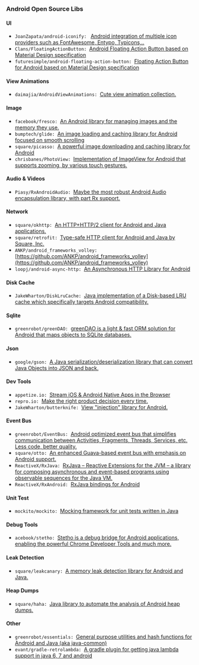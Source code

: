 ### Android Open Source Libs

#### UI
- `JoanZapata/android-iconify: ` [Android integration of multiple icon providers such as FontAwesome, Entypo, Typicons,..](https://github.com/JoanZapata/android-iconify)
- `Clans/FloatingActionButton: `[Android Floating Action Button based on Material Design specification](https://github.com/Clans/FloatingActionButton)
- `futuresimple/android-floating-action-button: `[Floating Action Button for Android based on Material Design specification](https://github.com/futuresimple/android-floating-action-button)

#### View Animations
- `daimajia/AndroidViewAnimations: `[Cute view animation collection.](https://github.com/daimajia/AndroidViewAnimations)

#### Image
- `facebook/fresco: `[An Android library for managing images and the memory they use. ](https://github.com/facebook/fresco)
- `bumptech/glide: `[An image loading and caching library for Android focused on smooth scrolling](https://github.com/bumptech/glide)
- `square/picasso: `[A powerful image downloading and caching library for Android ](https://github.com/square/picasso)
- `chrisbanes/PhotoView: `[Implementation of ImageView for Android that supports zooming, by various touch gestures.](https://github.com/chrisbanes/PhotoView)

#### Audio & Videos
- `Piasy/RxAndroidAudio: `[Maybe the most robust Android Audio encapsulation library, with part Rx support.](https://github.com/Piasy/RxAndroidAudio)

#### Network
- `square/okhttp: `[An HTTP+HTTP/2 client for Android and Java applications.](https://github.com/square/okhttp)
- `square/retrofit: `[Type-safe HTTP client for Android and Java by Square, Inc.](https://github.com/square/retrofit)
- `ANKP/android_frameworks_volley: `[https://github.com/ANKP/android_frameworks_volley](https://github.com/ANKP/android_frameworks_volley)
- `loopj/android-async-http: `[An Asynchronous HTTP Library for Android](https://github.com/loopj/android-async-http)

#### Disk Cache
- `JakeWharton/DiskLruCache: `[Java implementation of a Disk-based LRU cache which specifically targets Android compatibility.](https://github.com/JakeWharton/DiskLruCache)

#### Sqlite
- `greenrobot/greenDAO: `[greenDAO is a light & fast ORM solution for Android that maps objects to SQLite databases. ](https://github.com/greenrobot/greenDAO)

#### Json
- `google/gson: `[A Java serialization/deserialization library that can convert Java Objects into JSON and back.](https://github.com/google/gson)

#### Dev Tools
- `appetize.io: `[Stream iOS & Android Native Apps in the Browser](https://appetize.io)
- `repro.io: `[Make the right product decision every time.](https://repro.io)
- `JakeWharton/butterknife: `[View "injection" library for Android.](https://github.com/JakeWharton/butterknife)

#### Event Bus
- `greenrobot/EventBus: `[Android optimized event bus that simplifies communication between Activities, Fragments, Threads, Services, etc. Less code, better quality.](https://github.com/greenrobot/EventBus)
- `square/otto: `[An enhanced Guava-based event bus with emphasis on Android support. ](https://github.com/square/otto)
- `ReactiveX/RxJava: `[RxJava – Reactive Extensions for the JVM – a library for composing asynchronous and event-based programs using observable sequences for the Java VM.](https://github.com/ReactiveX/RxJava)
- `ReactiveX/RxAndroid: `[RxJava bindings for Android](https://github.com/ReactiveX/RxAndroid)

#### Unit Test
- `mockito/mockito: `[Mocking framework for unit tests written in Java](https://github.com/mockito/mockito)

#### Debug Tools
- `acebook/stetho: `[Stetho is a debug bridge for Android applications, enabling the powerful Chrome Developer Tools and much more.](https://github.com/facebook/stetho)

#### Leak Detection
- `square/leakcanary: `[A memory leak detection library for Android and Java.](https://github.com/square/leakcanary)

#### Heap Dumps
- `square/haha: `[Java library to automate the analysis of Android heap dumps.](https://github.com/square/haha)

#### Other
- `greenrobot/essentials: `[General purpose utilities and hash functions for Android and Java (aka java-common)](https://github.com/greenrobot/essentials)
- `evant/gradle-retrolambda: `[A gradle plugin for getting java lambda support in java 6, 7 and android](https://github.com/evant/gradle-retrolambda)
